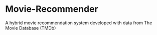 # Movie-Recommender
A hybrid movie recommendation system developed with data from The Movie Database (TMDb) 
